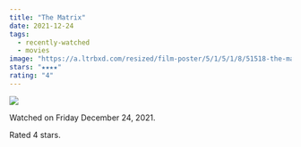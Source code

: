 ```yaml
---
title: "The Matrix"
date: 2021-12-24
tags:
  - recently-watched
  - movies
image: "https://a.ltrbxd.com/resized/film-poster/5/1/5/1/8/51518-the-matrix-0-600-0-900-crop.jpg?v=fc7c366afe"
stars: "★★★★"
rating: "4"
---
```


<div class="letterboxd-movie-data-content">
   <p><img src="https://a.ltrbxd.com/resized/film-poster/5/1/5/1/8/51518-the-matrix-0-600-0-900-crop.jpg?v=fc7c366afe"/></p> <p>Watched on Friday December 24, 2021.</p> 
  <p>Rated 4 stars.<p>
  <div class="float-clear"></div>
</div>
